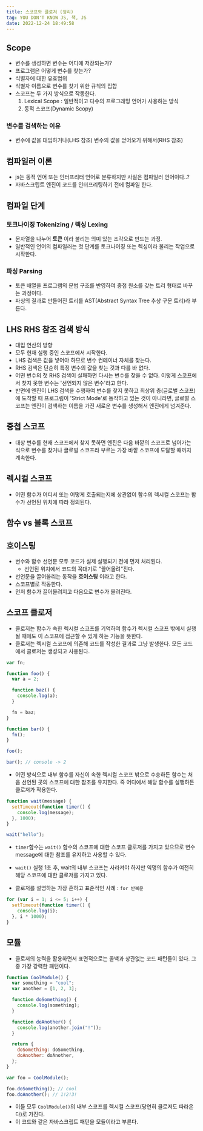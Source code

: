 ```yaml
---
title: 스코프와 클로저 (정리)
tag: YOU DON'T KNOW JS, 책, JS
date: 2022-12-24 18:49:58
---
```


## Scope

- 변수를 생성하면 변수는 어디에 저장되는가?
- 프로그램은 어떻게 변수를 찾는가?
- 식별자에 대한 유효범위
- 식별자 이름으로 변수를 찾기 위한 규칙의 집합
- 스코프는 두 가지 방식으로 작동한다.
  1. Lexical Scope : 일반적이고 다수의 프로그래밍 언어가 사용하는 방식
  2. 동적 스코프(Dynamic Scopy)

### 변수를 검색하는 이유

- 변수에 값을 대입하거나(LHS 참조) 변수의 값을 얻어오기 위해서(RHS 참조)

## 컴파일러 이론

- js는 동적 언어 또는 인터프리터 언어로 분류하지만 사실은 컴파일러 언어이다..?
- 자바스크립트 엔진이 코드를 인터프리팅하기 전에 컴파일 한다.

## 컴파일 단계

### 토크나이징 Tokenizing / 렉싱 Lexing

- 문자열을 나누어 **토큰** 이라 불리는 의미 있는 조각으로 만드는 과정.
- 일반적인 언어의 컴파일러는 첫 단계를 토크나이징 또는 렉싱이라 불리는 작업으로 시작한다.

### 파싱 Parsing

- 토큰 배열을 프로그램의 문법 구조를 반영하여 중첩 원소를 갖는 트리 형태로 바꾸는 과정이다.
- 파싱의 결과로 만들어진 트리를 AST(Abstract Syntax Tree 추상 구문 트리)라 부른다.

## LHS RHS 참조 검색 방식

- 대입 연산의 방향
- 모두 현재 실행 중인 스코프에서 시작한다.
- LHS 검색은 값을 넣어야 하므로 변수 컨테이너 자체를 찾는다.
- RHS 검색은 단순히 특정 변수의 값을 찾는 것과 다를 바 없다.
- 어떤 변수의 첫 RHS 검색이 실패하면 다시는 변수를 찾을 수 없다. 이렇게 스코프에서 찾지 못한 변수는 '선언되지 않은 변수'라고 한다.
- 반면에 엔진이 LHS 검색을 수행하여 변수를 찾지 못하고 최상위 층(글로벌 스코프)에 도착할 때 프로그림이 'Strict Mode'로 동작하고 있는 것이 아니라면, 글로벌 스코프는 엔진이 검색하는 이름을 가진 새로운 변수를 생성해서 엔진에게 넘겨준다.

## 중첩 스코프

- 대상 변수를 현재 스코프에서 찾지 못하면 엔진은 다음 바깥의 스코프로 넘어가는 식으로 변수를 찾거나 글로벌 스코프라 부르는 가장 바깥 스코프에 도달할 때까지 계속한다.

## 렉시컬 스코프

- 어떤 함수가 어디서 또는 어떻게 호출되는지에 상관없이 함수의 렉시컬 스코프는 함수가 선언된 위치에 따라 정의된다.

## 함수 vs 블록 스코프

## 호이스팅

- 변수와 함수 선언문 모두 코드가 실제 실행되기 전에 먼저 처리된다.
  - 선언된 위치에서 코드의 꼭대기로 "끌어올려"진다.
- 선언문을 끌어올리는 동작을 **호이스팅** 이라고 한다.
- 스코프별로 작동한다.
- 먼저 함수가 끌어올려지고 다음으로 변수가 올려진다.

## 스코프 클로저

- 클로저는 함수가 속한 렉시컬 스코프를 기억하여 함수가 렉시컬 스코프 밖에서 실행될 때에도 이 스코프에 접근할 수 있게 하는 기능을 뜻한다.
- 클로저는 렉시컬 스코프에 의존해 코드를 작성한 결과로 그냥 발생한다. 모든 코드에서 클로저는 생성되고 사용된다.

```js
var fn;

function foo() {
  var a = 2;

  function baz() {
    console.log(a);
  }

  fn = baz;
}

function bar() {
  fn();
}

foo();

bar(); // console -> 2
```

- 어떤 방식으로 내부 함수를 자신이 속한 렉시컬 스코프 밖으로 수송하든 함수는 처음 선언된 곳의 스코프에 대한 참조를 유지한다. 즉 어디에서 해당 함수를 실행하든 클로저가 작용한다.

```js
function wait(message) {
  setTimeout(function timer() {
    console.log(message);
  }, 1000);
}

wait("hello");
```

- `timer`함수는 `wait()` 함수의 스코프에 대한 스코프 클로저를 가지고 있으므로 변수 message에 대한 참조를 유지하고 사용할 수 있다.
- `wait()` 실행 1초 후, wait의 내부 스코프는 사라져야 하지만 익명의 함수가 여전히 해당 스코프에 대한 클로저를 가지고 있다.

- 클로저를 설명하는 가장 흔하고 표준적인 사례 : `for 반복문`

```js
for (var i = 1; i <= 5; i++) {
  setTimeout(function timer() {
    console.log(i);
  }, i * 1000);
}
```

## 모듈

- 클로저의 능력을 활용하면서 표면적으로는 콜백과 상관없는 코드 패턴들이 있다. 그중 가장 강력한 패턴이다.

```js
function CoolModule() {
  var something = "cool";
  var another = [1, 2, 3];

  function doSomething() {
    console.log(something);
  }

  function doAnother() {
    console.log(another.join("!"));
  }

  return {
    doSomething: doSomething,
    doAnother: doAnother,
  };
}

var foo = CoolModule();

foo.doSomething(); // cool
foo.doAnother(); // 1!2!3!
```

- 이들 모두 `CoolModule()`의 내부 스코프를 렉시컬 스코프(당연히 클로저도 따라온다)로 가진다.
- 이 코드와 같은 자바스크립트 패턴을 모듈이라고 부른다.